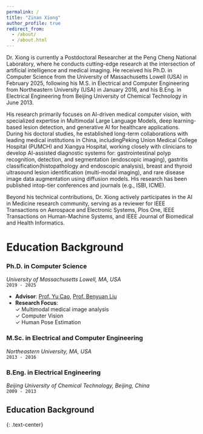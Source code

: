```yaml
---
permalink: /
title: "Zinan Xiong"
author_profile: true
redirect_from: 
  - /about/
  - /about.html
---
```


Dr. Xiong​ is currently a Postdoctoral Researcher at the Peng Cheng National Laboratory, where he conducts cutting-edge research at the intersection of artificial intelligence and medical imaging. He received his Ph.D. in ​Computer Science​ from the ​University of Massachusetts Lowell (USA)​​ in February 2025, following his ​M.S. in Electrical and Computer Engineering​ from ​Northeastern University (USA)​ in January 2016, and his ​B.Eng. in Electrical Engineering​ from ​Beijing University of Chemical Technology in June 2013.

His research primarily focuses on ​AI-driven medical computer vision, with specialized expertise in ​Multimodal Large Language Models, deep learning-based lesion detection, and generative AI for healthcare applications. During his doctoral studies, he established ​long-term collaborations​ with leading medical institutions in China, including ​Peking Union Medical College Hospital (PUMCH)​​ and ​Xiangya Hospital, working closely with clinicians to develop ​AI-assisted diagnostic systems​ for: gastrointestinal polyp recognition, detection, and segmentation​ (endoscopic imaging), ​gastritis classification​ (histopathology and endoscopic analysis), breast and thyroid ultrasound lesion identification​ (multi-modal imaging), and rare disease image data augmentation​ using diffusion models. His research has been published in ​top-tier conferences and journals​ (e.g., ISBI, ICME).

Beyond his technical contributions, Dr. Xiong actively participates in the ​AI in Medicine​ research community, serving as a ​reviewer for IEEE Transactions on Aerospace and Electronic Systems, Plos One, IEEE Transactions on Human-Machine Systems, and IEEE Journal of Biomedical and Health Informatics​​. 

Education Background
======
### ​**Ph.D. in Computer Science**​  
*University of Massachusetts Lowell, MA, USA*  
`2019 - 2025`   
- ​**Advisor**: [Prof. Yu Cao](https://www.uml.edu/sciences/computer-science/people/cao-yu.aspx), [Prof. Benyuan Liu](https://www.uml.edu/research/chords/faculty/liu-benyuan.aspx)   
- ​**Research Focus**:  
  ✓ Multimodal medical image analysis  
  ✓ Computer Vision  
  ✓ Human Pose Estimation   

### ​**M.Sc. in Electrical and Computer Engineering**​  
*Northeastern University, MA, USA*  
`2013 - 2016`   

### ​**B.Eng. in Electrical Engineering**​  
*Beijing University of Chemical Technology, Beijing, China*  
`2009 - 2013`

## Education Background
{: .text-center}


